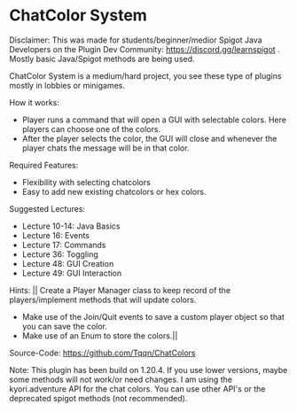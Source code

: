 # ChatColor System

Disclaimer: This was made for students/beginner/medior Spigot Java Developers on the Plugin Dev Community: https://discord.gg/learnspigot . 
Mostly basic Java/Spigot methods are being used.

ChatColor System is a medium/hard project, you see these type of plugins mostly in lobbies or minigames.

How it works:
* Player runs a command that will open a GUI with selectable colors. Here players can choose one of the colors.
* After the player selects the color, the GUI will close and whenever the player chats the message will be in that color.

Required Features:
* Flexibility with selecting chatcolors
* Easy to add new existing chatcolors or hex colors.

Suggested Lectures:
* Lecture 10-14: Java Basics
* Lecture 16: Events
* Lecture 17: Commands
* Lecture 36: Toggling
* Lecture 48: GUI Creation
* Lecture 49: GUI Interaction

Hints:
|| Create a Player Manager class to keep record of the players/implement methods that will update colors.
* Make use of the Join/Quit events to save a custom player object so that you can save the color.
* Make use of an Enum to store the colors.||

Source-Code: https://github.com/Tqqn/ChatColors

Note: This plugin has been build on 1.20.4. If you use lower versions, maybe some methods will not work/or need changes.
I am using the kyori.adventure API for the chat colors. You can use other API's or the deprecated spigot methods (not recommended).
